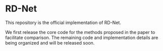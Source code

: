 # RD-Net
This repository is the official implementation of RD-Net.


We first release the core code for the methods proposed in the paper to facilitate comparison.
The remaining code and implementation details are being organized and will be released soon.

